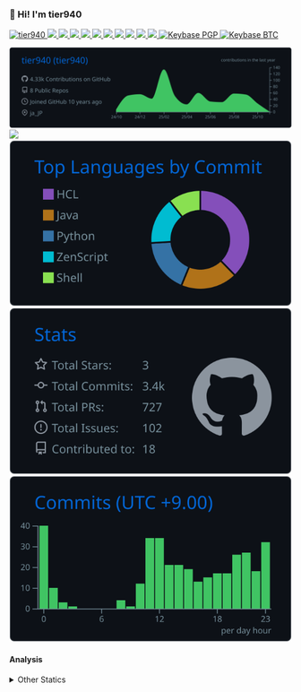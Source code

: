 ### 👋 Hi! I'm tier940

<p align="left"> 
  <a href="https://github.com/tier940/tier940/">
    <img src="https://komarev.com/ghpvc/?username=tier940" alt="tier940" />
  </a>
  <a href="http://twitter.com/tier940">
    <img height="20" src="https://img.shields.io/twitter/follow/tier940?label=Twitter&logo=twitter&style=flat" />
  </a>
  <a href="https://github.com/tier940">
    <img height="20" src="https://img.shields.io/github/followers/tier940?label=follow&logo=github&style=flat" />
  </a>
  <a href="https://www.reddit.com/user/tier940">
    <img height="20" src="https://img.shields.io/reddit/user-karma/combined/tier940?label=Reddit&logo=reddit&style=flat" />
  </a>
  <a href="https://stackoverflow.com/users/17317833/tier940">
    <img height="20" src="https://img.shields.io/stackexchange/stackoverflow/r/17317833?label=StackOverflow&logo=stack-overflow&style=flat" />
  </a>
  <a href="https://zenn.dev/tier940">
    <img height="20" src="https://zenn.badge.nikaera.com/s/tier940/likes" />
  </a>
  <a href="https://zenn.dev/tier940">
    <img height="20" src="https://zenn.badge.nikaera.com/s/tier940/followers" />
  </a>
  <a href="https://zenn.dev/tier940">
    <img height="20" src="https://zenn.badge.nikaera.com/s/tier940/articles" />
  </a>
  <a href="http://qiita.com/tier940">
    <img height="20" src="https://qiita-badge.apiapi.app/s/tier940/posts.svg" />
  </a>
  <a href="http://qiita.com/tier940">
    <img height="20" src="https://qiita-badge.apiapi.app/s/tier940/contributions.svg" />
  </a>
  <a href="https://github.com/tier940/tier940/">
    <img height="20" src="https://github.com/tier940/tier940/actions/workflows/main.yml/badge.svg" />
  </a>
  <a href="https://keybase.io/tier940">
    <img alt="Keybase PGP" src="https://img.shields.io/keybase/pgp/tier940">
  </a>
  <a href="https://keybase.io/tier940">
    <img alt="Keybase BTC" src="https://img.shields.io/keybase/btc/tier940">
  </a>
</p>

[![](https://raw.githubusercontent.com/tier940/tier940/main/profile-summary-card-output/github_dark/0-profile-details.svg)](https://github.com/vn7n24fzkq/github-profile-summary-cards)
[![](https://raw.githubusercontent.com/tier940/tier940/main/profile-summary-card-output/github_dark/1-repos-per-language.svg)](https://github.com/vn7n24fzkq/github-profile-summary-cards) [![](https://raw.githubusercontent.com/tier940/tier940/main/profile-summary-card-output/github_dark/2-most-commit-language.svg)](https://github.com/vn7n24fzkq/github-profile-summary-cards)
[![](https://raw.githubusercontent.com/tier940/tier940/main/profile-summary-card-output/github_dark/3-stats.svg)](https://github.com/vn7n24fzkq/github-profile-summary-cards) [![](https://raw.githubusercontent.com/tier940/tier940/main/profile-summary-card-output/github_dark/4-productive-time.svg)](https://github.com/vn7n24fzkq/github-profile-summary-cards)


#### Analysis
<!-- <img height="150" src="https://github.com/tier940/tier940/blob/master/images/stat.svg" alt="Alternative Text"/> -->

<details>
  <summary>Other Statics</summary>
  <!--START_SECTION:waka-->
![Code Time](http://img.shields.io/badge/Code%20Time-5%2C665%20hrs%206%20mins-blue)

**🐱 My GitHub Data** 

> 📦 52.6 kB Used in GitHub's Storage 
 > 
> 💼 Opted to Hire
 > 
> 📜 13 Public Repositories 
 > 
> 🔑 6 Private Repositories 
 > 
**I'm an Early 🐤** 

```text
🌞 Morning                2571 commits        ████░░░░░░░░░░░░░░░░░░░░░   16.34 % 
🌆 Daytime                5670 commits        █████████░░░░░░░░░░░░░░░░   36.05 % 
🌃 Evening                5834 commits        █████████░░░░░░░░░░░░░░░░   37.09 % 
🌙 Night                  1655 commits        ███░░░░░░░░░░░░░░░░░░░░░░   10.52 % 
```
📅 **I'm Most Productive on Saturday** 

```text
Monday                   1742 commits        ███░░░░░░░░░░░░░░░░░░░░░░   11.07 % 
Tuesday                  2427 commits        ████░░░░░░░░░░░░░░░░░░░░░   15.43 % 
Wednesday                1892 commits        ███░░░░░░░░░░░░░░░░░░░░░░   12.03 % 
Thursday                 1601 commits        ███░░░░░░░░░░░░░░░░░░░░░░   10.18 % 
Friday                   2288 commits        ████░░░░░░░░░░░░░░░░░░░░░   14.55 % 
Saturday                 3001 commits        █████░░░░░░░░░░░░░░░░░░░░   19.08 % 
Sunday                   2779 commits        ████░░░░░░░░░░░░░░░░░░░░░   17.67 % 
```


📊 **This Week I Spent My Time On** 

```text
🕑︎ Time Zone: Asia/Tokyo

💬 Programming Languages: 
Other                    35 hrs 25 mins      ████████████████████████░   95.05 % 
Text                     59 mins             █░░░░░░░░░░░░░░░░░░░░░░░░   02.66 % 
YAML                     43 mins             ░░░░░░░░░░░░░░░░░░░░░░░░░   01.94 % 
Shell                    5 mins              ░░░░░░░░░░░░░░░░░░░░░░░░░   00.25 % 
Markdown                 2 mins              ░░░░░░░░░░░░░░░░░░░░░░░░░   00.10 % 

🔥 Editors: 
Chrome                   37 hrs 2 mins       █████████████████████████   99.37 % 
VS Code                  14 mins             ░░░░░░░░░░░░░░░░░░░░░░░░░   00.63 % 
IntelliJ IDEA            0 secs              ░░░░░░░░░░░░░░░░░░░░░░░░░   00.00 % 

💻 Operating System: 
Windows                  37 hrs 7 mins       █████████████████████████   99.59 % 
Linux                    9 mins              ░░░░░░░░░░░░░░░░░░░░░░░░░   00.41 % 
```

**I Mostly Code in Java** 

```text
Java                     13 repos            ████████████░░░░░░░░░░░░░   48.15 % 
HCL                      3 repos             ███░░░░░░░░░░░░░░░░░░░░░░   11.11 % 
ZenScript                3 repos             ███░░░░░░░░░░░░░░░░░░░░░░   11.11 % 
Shell                    2 repos             ██░░░░░░░░░░░░░░░░░░░░░░░   07.41 % 
Python                   1 repo              █░░░░░░░░░░░░░░░░░░░░░░░░   03.70 % 
```



**Timeline**

![Lines of Code chart](https://raw.githubusercontent.com/tier940/tier940/main/assets/bar_graph.png)


 Last Updated on 02/05/2025 01:03:30 UTC
<!--END_SECTION:waka-->
</details>
